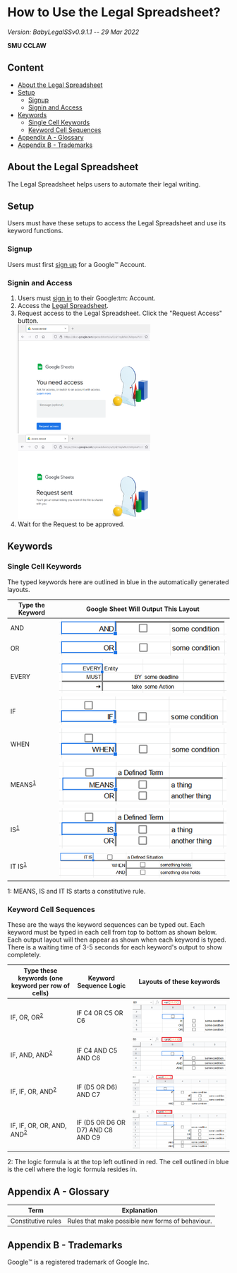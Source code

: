 # How to Use the Legal Spreadsheet?

*Version: BabyLegalSSv0.9.1.1 -- 29 Mar 2022*

**SMU CCLAW**

## Content

- [About the Legal Spreadsheet](#about)
- [Setup](#Setup)
  - [Signup](#Signup)
  - [Signin and Access](#signin)
- [Keywords](#Keywords)
  - [Single Cell Keywords](#single-cell-keywords)
  - [Keyword Cell Sequences](#keyword-cell-sequences)
- [Appendix A - Glossary](#glossary)
- [Appendix B - Trademarks](#trademarks)

## About the Legal Spreadsheet<a name="about" />

The Legal Spreadsheet helps users to automate their legal writing.

## Setup

Users must have these setups to access the Legal Spreadsheet and use its keyword functions.

### Signup

Users must first [sign up](https://support.google.com/accounts/answer/27441?hl=en) for a Google:tm: Account.

### Signin and Access<a name="signin" />

<ol>
  <li>Users must <a href="https://myaccount.google.com">sign in</a> to their Google:tm: Account.</li>
  <li>Access the <a href="https://docs.google.com/spreadsheets/d/1nylaNUOVApnuPUJBnE_W7f2b9GiKk7-xJ_axLcAJ1XE/edit#gid=0">Legal Spreadsheet</a>.</li>
  <li>Request access to the Legal Spreadsheet.  Click the "Request Access" button.</li>
  <img src="images/RequestAccess.png" alt="Request Access" width="300">
  <img src="images/RequestAccess2.png" alt="Request Access" width="300">
  <li>Wait for the Request to be approved.</li>
</ol>

## Keywords

### Single Cell Keywords<a name="single-cell-keywords" />

The typed keywords here are outlined in blue in the automatically generated layouts.

| **Type the Keyword** | **Google Sheet Will Output This Layout** |
| --- | --- |
| AND | ![type AND in a cell in the Legal Spreadsheet](images/AND.png) |
| OR | ![type OR in a cell in the Legal Spreadsheet](images/OR.png) |
| EVERY | ![type EVERY in a cell in the Legal Spreadsheet](images/EVERY.png) |
| IF | ![type IF in a cell in the Legal Spreadsheet](images/IF.png) |
| WHEN | ![type WHEN in a cell in the Legal Spreadsheet](images/WHEN.png) |
| MEANS<sup>[1](#footnote1)</sup> | ![type MEANS in a cell in the Legal Spreadsheet](images/MEANS.png) |
| IS<sup>[1](#footnote1)</sup> | ![type IS in a cell in the Legal Spreadsheet](images/IS.png) |
| IT IS<sup>[1](#footnote1)</sup> | ![type IT IS in a cell in the Legal Spreadsheet](images/ITIS.png) |

<a name="footnote1">1</a>: MEANS, IS and IT IS starts a constitutive rule.

### Keyword Cell Sequences<a name="keyword-cell-sequences" />

These are the ways the keyword sequences can be typed out.  Each keyword must be typed in each cell from top to bottom as shown below.  Each output layout will then appear as shown when each keyword is typed.  There is a waiting time of 3-5 seconds for each keyword's output to show completely.

| **Type these keywords (one keyword per row of cells)** | **Keyword Sequence Logic** | **Layouts of these keywords** |
| --- | --- | --- |
| IF, OR, OR<sup>[2](#footnote2)</sup> | IF C4 OR C5 OR C6 | ![type IF, OR, OR in the Legal Spreadsheet](images/IFOROR.png) |
| IF, AND, AND<sup>[2](#footnote2)</sup> | IF C4 AND C5 AND C6 | ![type IF, AND, AND in the Legal Spreadsheet](images/IFANDAND.png) |
| IF, IF, OR, AND<sup>[2](#footnote2)</sup> | IF (D5 OR D6) AND C7 | ![type IF, OR, AND in the Legal Spreadsheet](images/IFIFORAND.png) |
| IF, IF, OR, OR, AND, AND<sup>[2](#footnote2)</sup> | IF (D5 OR D6 OR D7) AND C8 AND C9 | ![type IF, IF, OR, OR, AND, AND in the Legal Spreadsheet](images/IFIFORORANDAND.png) |

<a name="footnote2">2</a>: The logic formula is at the top left outlined in red.  The cell outlined in blue is the cell where the logic formula resides in.

## Appendix A - Glossary<a name="glossary" />

| **Term** | **Explanation** |
| --- | --- |
| Constitutive rules | Rules that make possible new forms of behaviour. |

## Appendix B - Trademarks<a name="trademarks" />

Google:tm: is a registered trademark of Google Inc.
